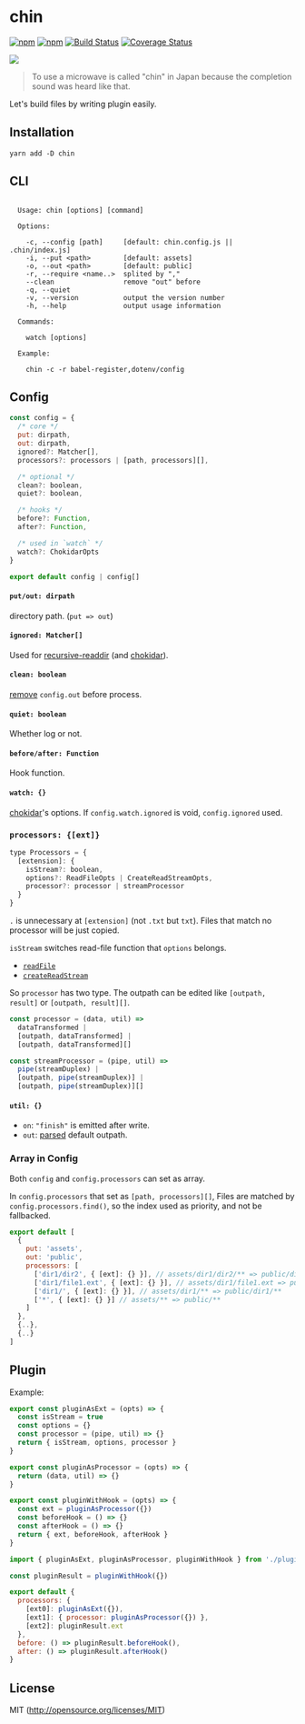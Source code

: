 # chin

[![npm](https://img.shields.io/npm/v/chin.svg?style=flat-square)](https://www.npmjs.com/package/chin)
[![npm](https://img.shields.io/npm/dm/chin.svg?style=flat-square)](https://www.npmjs.com/package/chin)
[![Build Status](https://img.shields.io/travis/kthjm/chin.svg?style=flat-square)](https://travis-ci.org/kthjm/chin)
[![Coverage Status](https://img.shields.io/codecov/c/github/kthjm/chin.svg?style=flat-square)](https://codecov.io/github/kthjm/chin)

![](https://i.gyazo.com/b3ed81be202ee18b88f2e5058135f6dd.jpg)
> To use a microwave is called "chin" in Japan because the completion sound was heard like that.

Let's build files by writing plugin easily.

## Installation
```shell
yarn add -D chin
```
## CLI
```shell

  Usage: chin [options] [command]

  Options:

    -c, --config [path]     [default: chin.config.js || .chin/index.js]
    -i, --put <path>        [default: assets]
    -o, --out <path>        [default: public]
    -r, --require <name..>  splited by ","
    --clean                 remove "out" before
    -q, --quiet
    -v, --version           output the version number
    -h, --help              output usage information

  Commands:

    watch [options]

  Example:

    chin -c -r babel-register,dotenv/config

```
## Config
```js
const config = {
  /* core */
  put: dirpath,
  out: dirpath,
  ignored?: Matcher[],
  processors?: processors | [path, processors][],

  /* optional */
  clean?: boolean,
  quiet?: boolean,

  /* hooks */
  before?: Function,
  after?: Function,

  /* used in `watch` */
  watch?: ChokidarOpts
}

export default config | config[]
```

#### `put/out: dirpath`
directory path. (`put => out`)

#### `ignored: Matcher[]`
Used for [recursive-readdir](https://github.com/jergason/recursive-readdir) (and [chokidar](https://github.com/paulmillr/chokidar)).

#### `clean: boolean`
[remove](https://github.com/jprichardson/node-fs-extra/blob/master/docs/remove.md) `config.out` before process.

#### `quiet: boolean`
Whether log or not.

#### `before/after: Function`
Hook function.

#### `watch: {}`
[chokidar](https://github.com/paulmillr/chokidar)'s options. If `config.watch.ignored` is void, `config.ignored` used.

### `processors: {[ext]}`
```js
type Processors = {
  [extension]: {
    isStream?: boolean,
    options?: ReadFileOpts | CreateReadStreamOpts,
    processor?: processor | streamProcessor
  }
}
```
`.` is unnecessary at `[extension]` (not `.txt` but `txt`). Files that match no processor will be just copied.

`isStream` switches read-file function that `options` belongs.
- [`readFile`](https://nodejs.org/api/fs.html#fs_fs_readfile_path_options_callback)
- [`createReadStream`](https://nodejs.org/api/fs.html#fs_fs_createreadstream_path_options)

So `processor` has two type. The outpath can be edited like `[outpath, result]` or `[outpath, result][]`.

```js
const processor = (data, util) =>
  dataTransformed |
  [outpath, dataTransformed] |
  [outpath, dataTransformed][]

const streamProcessor = (pipe, util) =>
  pipe(streamDuplex) |
  [outpath, pipe(streamDuplex)] |
  [outpath, pipe(streamDuplex)][]
```
#### `util: {}`
- `on`: `"finish"` is emitted after write.
- `out`: [parsed](https://nodejs.org/api/path.html#path_path_parse_path) default outpath.

### Array in Config

Both `config` and `config.processors` can set as array.

In `config.processors` that set as `[path, processors][]`, Files are matched by `config.processors.find()`, so the index used as priority, and not be fallbacked.

```js
export default [
  {
    put: 'assets',
    out: 'public',
    processors: [
      ['dir1/dir2', { [ext]: {} }], // assets/dir1/dir2/** => public/dir1/dir2/**
      ['dir1/file1.ext', { [ext]: {} }], // assets/dir1/file1.ext => public/dir1/file1.ext
      ['dir1/', { [ext]: {} }], // assets/dir1/** => public/dir1/**
      ['*', { [ext]: {} }] // assets/** => public/**
    ]
  },
  {..},
  {..}
]
```

## Plugin
Example:
```js
export const pluginAsExt = (opts) => {
  const isStream = true
  const options = {}
  const processor = (pipe, util) => {}
  return { isStream, options, processor }
}

export const pluginAsProcessor = (opts) => {
  return (data, util) => {}
}

export const pluginWithHook = (opts) => {
  const ext = pluginAsProcessor({})
  const beforeHook = () => {}
  const afterHook = () => {}
  return { ext, beforeHook, afterHook }
}
```
```js
import { pluginAsExt, pluginAsProcessor, pluginWithHook } from './plugins'

const pluginResult = pluginWithHook({})

export default {
  processors: {
    [ext0]: pluginAsExt({}),
    [ext1]: { processor: pluginAsProcessor({}) },
    [ext2]: pluginResult.ext
  },
  before: () => pluginResult.beforeHook(),
  after: () => pluginResult.afterHook()
}
```

## License
MIT (http://opensource.org/licenses/MIT)
